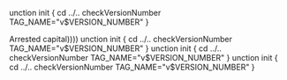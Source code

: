 unction init {
  cd ../..
  checkVersionNumber
  TAG_NAME="v$VERSION_NUMBER"
}

Arrested capital))))
unction init {
  cd ../..
  checkVersionNumber
  TAG_NAME="v$VERSION_NUMBER"
}
unction init {
  cd ../..
  checkVersionNumber
  TAG_NAME="v$VERSION_NUMBER"
}
unction init {
  cd ../..
  checkVersionNumber
  TAG_NAME="v$VERSION_NUMBER"
}
